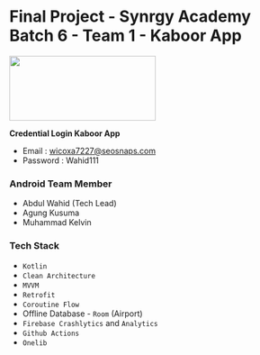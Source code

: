 # Final Project - Synrgy Academy Batch 6 - Team 1 - Kaboor App

[<img src="https://firebase.google.com/static/downloads/brand-guidelines/PNG/logo-built_white.png" width="260" height="115"/>](https://appdistribution.firebase.dev/i/4353fb6bbaec71ea)

**Credential Login Kaboor App** 
- Email		: wicoxa7227@seosnaps.com
- Password	: Wahid111

### Android Team Member
- Abdul Wahid (Tech Lead)
- Agung Kusuma
- Muhammad Kelvin

### Tech Stack
- `Kotlin`
- `Clean Architecture`
- `MVVM`
- `Retrofit`
- `Coroutine Flow`
- Offline Database - `Room` (Airport)
- `Firebase Crashlytics` and `Analytics`
- `Github Actions`
- `Onelib`
